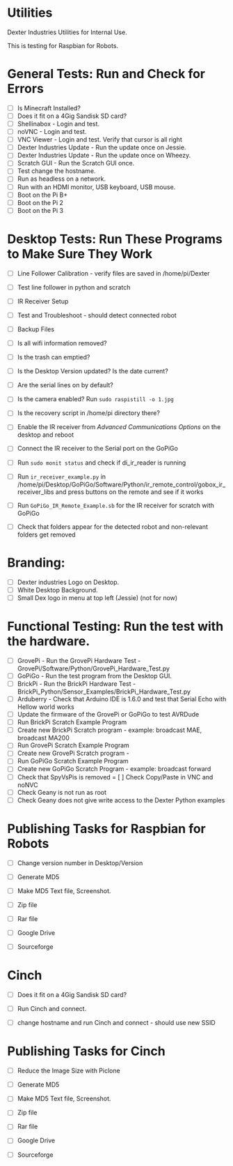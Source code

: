 # Utilities
Dexter Industries Utilities for Internal Use.


This is testing for Raspbian for Robots.


General Tests:  Run and Check for Errors
=====================================
- [ ] Is Minecraft Installed?
- [ ] Does it fit on a 4Gig Sandisk SD card?  
- [ ] Shellinabox - Login and test.  
- [ ] noVNC - Login and test.
- [ ] VNC Viewer - Login and test. Verify that cursor is all right
- [ ] Dexter Industries Update - Run the update once on Jessie.
- [ ] Dexter Industries Update - Run the update once on Wheezy.
- [ ] Scratch GUI - Run the Scratch GUI once.  
- [ ] Test change the hostname.
- [ ] Run as headless on a network.
- [ ] Run with an HDMI monitor, USB keyboard, USB mouse.
- [ ] Boot on the Pi B+
- [ ] Boot on the Pi 2
- [ ] Boot on the Pi 3

Desktop Tests:  Run These Programs to Make Sure They Work
=====================================
- [ ] Line Follower Calibration - verify files are saved in /home/pi/Dexter
- [ ] Test line follower in python and scratch
- [ ] IR Receiver Setup
- [ ] Test and Troubleshoot - should detect connected robot
- [ ] Backup Files

- [ ] Is all wifi information removed?
- [ ] Is the trash can emptied?
- [ ] Is the Desktop Version updated?  Is the date current?
- [ ] Are the serial lines on by default?
- [ ] Is the camera enabled?  Run `sudo raspistill -o 1.jpg`
- [ ] Is the recovery script in /home/pi directory there?
- [ ] Enable the IR receiver from *Advanced Communications Options* on the desktop and reboot
- [ ] Connect the IR receiver to the Serial port on the GoPiGo
- [ ] Run `sudo monit status` and check if di_ir_reader is running
- [ ] Run `ir_receiver_example.py` in /home/pi/Desktop/GoPiGo/Software/Python/ir_remote_control/gobox_ir_receiver_libs and press buttons on the remote and see if it works
- [ ] Run `GoPiGo_IR_Remote_Example.sb` for the IR receiver for scratch with GoPiGo
- [ ] Check that folders appear for the detected robot and non-relevant folders get removed

Branding:
=====================================
- [ ] Dexter industries Logo on Desktop.
- [ ] White Desktop Background.
- [ ] Small Dex logo in menu at top left (Jessie) (not for now)

Functional Testing:  Run the test with the hardware.
=====================================
- [ ] GrovePi -  Run the GrovePi Hardware Test - GrovePi/Software/Python/GrovePi_Hardware_Test.py
- [ ] GoPiGo - Run the test program from the Desktop GUI.
- [ ] BrickPi - Run the BrickPi Hardware Test - BrickPi_Python/Sensor_Examples/BrickPi_Hardware_Test.py
- [ ] Arduberry - Check that Arduino IDE is 1.6.0 and test that Serial Echo with Hellow world works
- [ ] Update the firmware of the GrovePi or GoPiGo to test AVRDude
- [ ] Run BrickPi Scratch Example Program
- [ ] Create new BrickPi Scratch program - example: broadcast MAE, broadcast MA200
- [ ] Run GrovePi Scratch Example Program
- [ ] Create new GrovePi Scratch program - 
- [ ] Run GoPiGo Scratch Example Program
- [ ] Create new GoPiGo Scratch Program - example: broadcast forward
- [ ] Check that SpyVsPis is removed
= [ ] Check Copy/Paste in VNC and noNVC
- [ ] Check Geany is not run as root
- [ ] Check Geany does not give write access to the Dexter Python examples

Publishing Tasks for Raspbian for Robots
=====================================
- [ ] Change version number in Desktop/Version
- [ ] Generate MD5
- [ ] Make MD5 Text file, Screenshot.
- [ ] Zip file
- [ ] Rar file
- [ ] Google Drive
- [ ] Sourceforge


Cinch
=====================================
- [ ] Does it fit on a 4Gig Sandisk SD card?  
- [ ] Run Cinch and connect.
- [ ] change hostname and run Cinch and connect - should use new SSID



Publishing Tasks for Cinch
=====================================
- [ ] Reduce the Image Size with Piclone
- [ ] Generate MD5
- [ ] Make MD5 Text file, Screenshot.
- [ ] Zip file
- [ ] Rar file
- [ ] Google Drive
- [ ] Sourceforge


